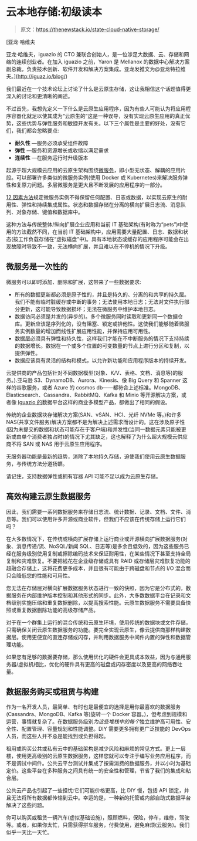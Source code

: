 # 云本地存储:初级读本

> 原文：<https://thenewstack.io/state-cloud-native-storage/>

[](http://iguaz.io/blog/)

 [亚龙·哈维夫

亚龙·哈维夫，iguazio 的 CTO 兼联合创始人，是一位涉足大数据、云、存储和网络的连续创业者。在加入 iguazio 之前，Yaron 是 Mellanox 的数据中心解决方案副总裁，负责技术创新、软件开发和解决方案集成。亚龙发推文为@亚龙特拉维夫。](http://iguaz.io/blog/) [](http://iguaz.io/blog/)

我们最近在一个技术论坛上讨论了什么是云原生存储，这让我相信这个话题值得更深入的讨论和更清晰的阐述。

不过首先，我想先定义一下什么是云原生应用程序，因为有些人可能认为将应用程序容器化就足以使其成为“云原生的”这是一种误导，没有实现云原生应用的真正优势，这些优势与弹性服务和敏捷开发有关。以下三个属性是主要的好处，没有它们，我们都会忽略要点:

*   **耐久性** —服务必须承受组件故障
*   **弹性** —服务和资源增长或收缩以满足需求
*   **连续性** —在服务运行时升级版本

起源于超大规模云应用的云原生架构围绕[微服务](https://en.wikipedia.org/wiki/Microservices)，即小型无状态、解耦的应用片段。可以部署许多类似的微服务实例(使用 Docker 或 Kubernetes)来解决服务弹性和复原力问题。多层微服务是更大且不断发展的应用程序的一部分。

[12 因素方法](http://12factor.net/)规定微服务实例不得保留任何配置、日志或数据，以实现云原生的耐用性、弹性和持续集成属性。状态和数据存储在分离的横向扩展日志流、消息队列、对象存储、键值和数据库中。

这种方法与传统整体/纵向扩展企业应用和当前 IT 基础架构(有时称为“pets”)中使用的方法截然不同，在当前 IT 基础架构中，应用需要大量配置、日志、数据和状态(按工作负载存储在“虚拟磁盘”中)。具有本地状态或缓存的应用程序可能会在出现故障时导致不一致，无法横向扩展，并且难以在不停机的情况下升级。

## 微服务是一次性的

微服务可以即时添加、删除和扩展，这带来了一些数据要求:

*   所有的数据更新都必须是原子性的，并且是持久的、分离的和共享的持久层。我们不能有临时脏缓存或中断的事务；无法使用本地日志；无法对文件执行部分更新，这可能导致数据损坏；无法在微服务中维护本地日志。
*   数据访问必须是并发的(异步的)。多个微服务同时读取和更新同一个数据仓库。更新应该是序列化的，没有阻塞、锁定或排他性。这使我们能够随着微服务实例数量的增加而线性扩展应用性能，并保持应用可用性。
*   数据层必须具有弹性和持久性，这样我们才能在不中断服务的情况下支持持续的数据增长。数据在一个或多个位置的可变数量的节点上进行分区和复制，以提供弹性。
*   数据应该具有灵活的结构和模式，以允许新功能和应用程序版本的持续开发。

云提供商的产品包括针对不同数据模型(对象、K/V、表格、文档、消息等)的服务。).亚马逊 S3、DynamoDB、Aurora、Kinesis、像 Big Query 和 Spanner 这样的谷歌服务，或者 Azure 的 cosmos db——都符合上述标准。MongoDB、Elasticsearch、Cassandra、RabbitMQ、Kafka 和 Minio 等开源解决方案，或者像 [Iguazio 的](https://www.iguazio.com/)数据平台这样的商业多模型产品，都做出了相同的假设。

传统的企业数据块存储解决方案(SAN、vSAN、HCI、光纤 NVMe 等。)和许多 NAS(共享文件服务)解决方案都不是为解决上述需求而设计的。这在涉及原子性(因为未提交的数据和状态可能存在于客户端)和并发性(当同一数据元素只能被更新或由单个消费者独占时)的情况下尤其缺乏，这也解释了为什么超大规模云供应商不将 SAN 或 NAS 用于云原生应用程序。

无服务器功能是最新的趋势，消除了本地持久存储，迫使我们使用云原生数据服务，与传统方法分道扬镳。

请记住，支持数据弹性或拥有容器 API 可能不足以成为云原生存储。

## 高效构建云原生数据服务

因此，我们需要一系列数据服务来存储日志流、统计数据、记录、文档、文件、消息等。我们可以使用许多开源或商业软件，但我们不应该在传统存储上运行它们吗？

在大多数情况下，在传统或横向扩展存储上运行商业或开源横向扩展数据服务(对象、消息传递/流、NoSQL/新闻 SQL、日志等)是多余且低效的，因为这些服务已经在服务级别使用复制或擦除编码技术来保证耐用性，在某些情况下甚至支持全局复制和灾难恢复。不要把钱花在企业级存储或具有 RAID 或存储层灾难恢复功能的超融合存储上，这将花费更多成本，并且很有可能由于跨磁盘和节点的 I/O 混合而只会降低您的性能和可用性。

您无法在存储层对横向扩展数据服务状态进行一致的快照，因为它是分布式的，数据服务在内部维护版本控制和其他形式的同步。此外，大多数数据平台在记录和文档级别实施压缩和重复数据删除，以提高搜索性能。云原生数据服务不需要具备快照或重复数据删除功能的高级存储产品。

对于在一个群集上运行的混合传统和云原生环境，使用传统的数据块或文件存储，只需确保关闭云原生数据服务的功能。要完全实现云原生，像云提供商那样构建数据层。使用更便宜的直连存储或闪存，并利用数据服务中间件内置的弹性和数据管理功能。

如果您有足够的数据要存储，那么使用优化的硬件会更具成本效益，因为与通用服务器/虚拟机相比，优化的硬件具有更高的磁盘或闪存密度以及更高的网络吞吐量。

## 数据服务购买或租赁与构建

作为一名开发人员，最简单、有时也是最便宜的选择是用你最喜欢的数据服务(Cassandra、MongoDB、Kafka 等)旋转一个 Docker 容器。)，但考虑到规模和运营，事情就复杂了。在数据服务级别*为这些堆栈中的每个*独立维护高可用性、安全性、配置管理、容量规划和性能调整。DIY 需要更多拥有更广泛技能的 DevOps 人员，而这些人并不总是能找到或负担得起。

租用或购买公共或私有云中的基础架构是减少风险和麻烦的常见方式。更上一层楼，使用更高级别的云原生数据服务，这样您就可以专注于编写业务应用程序，而不是调试中间件。公共云平台测试并集成了按需消费的数据服务，并以小时为基础定价。这些平台在多种服务之间具有统一的安全性和管理，节省了我们的集成和粘合层。

公共云产品也引起了一些担忧:它们可能价格更高，比 DIY 慢，包括 API 锁定，并且无法将所有数据都传输到云中。幸运的是，一种新的托管或内部自助式数据平台解决了这些问题。

你可以购买或租赁一辆汽车(虚拟基础设施)，照顾燃料，保险，停车，维修，驾驶等。或者，如果你太忙，只需获得拼车服务，付费使用，避免麻烦(云服务)。我们似乎一天比一天忙。

<svg xmlns:xlink="http://www.w3.org/1999/xlink" viewBox="0 0 68 31" version="1.1"><title>Group</title> <desc>Created with Sketch.</desc></svg>